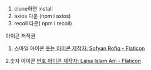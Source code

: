 1. clone하면 install
2. axios 다운 (npm i axios)
3. recoil 다운( npm i recoil)


아이콘 저작권
1. 스마일 아이콘
<a href="https://www.flaticon.com/kr/free-icons/" title="웃는 아이콘">웃는 아이콘  제작자: Sofyan Rofiq - Flaticon</a>

2.숫자 아이콘
<a href="https://www.flaticon.com/kr/free-icons/" title="번호 아이콘">번호 아이콘  제작자: Laisa Islam Ani - Flaticon</a>
